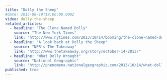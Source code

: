 ```yaml
---
title: "Dolly the Sheep"
#date: 2015-08-19T19:00:00.000Z
video: dolly-the-sheep
related_articles:
  - headline: "The Clone Named Dolly"
    source: "The New York Times"
    link: "http://www.nytimes.com/2013/10/14/booming/the-clone-named-dolly.html?ref=booming&_r=0"
  - headline: "A look back at Dolly the Sheep"
    source: "NPR's The Takeaway"
    link: "http://www.thetakeaway.org/story/october-14-2013/"
  - headline: "What Dolly Wrought"
    source: "National Geographic"
    link: "http://phenomena.nationalgeographic.com/2013/10/14/what-dolly-wrought-retro-report-looks-at-cloning/"
published: true
---
```


